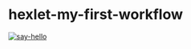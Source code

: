 # hexlet-my-first-workflow

[![say-hello](https://github.com/Morozov33/hexlet-my-first-workflow/actions/workflows/say_hello.yml/badge.svg)](https://github.com/Morozov33/hexlet-my-first-workflow/actions/workflows/say_hello.yml)

